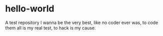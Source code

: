 # hello-world
A test repository
I wanna be the very best, like no coder ever was, to code them all is my real test, to hack is my cause.
